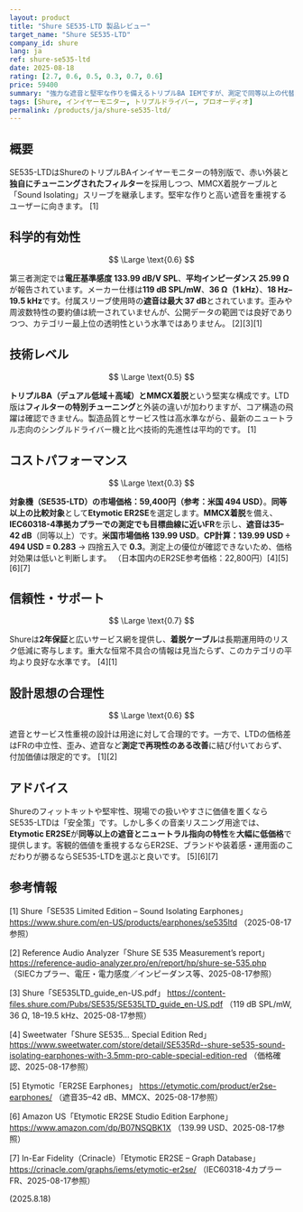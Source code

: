 ```yaml
---
layout: product
title: "Shure SE535-LTD 製品レビュー"
target_name: "Shure SE535-LTD"
company_id: shure
lang: ja
ref: shure-se535-ltd
date: 2025-08-18
rating: [2.7, 0.6, 0.5, 0.3, 0.7, 0.6]
price: 59400
summary: "強力な遮音と堅牢な作りを備えるトリプルBA IEMですが、測定で同等以上の代替と比べたコストパフォーマンスは低いです（例：Etymotic ER2SE）。"
tags: [Shure, インイヤーモニター, トリプルドライバー, プロオーディオ]
permalink: /products/ja/shure-se535-ltd/
---
```

## 概要

SE535-LTDはShureのトリプルBAインイヤーモニターの特別版で、赤い外装と**独自にチューニングされたフィルター**を採用しつつ、MMCX着脱ケーブルと「Sound Isolating」スリーブを継承します。堅牢な作りと高い遮音を重視するユーザーに向きます。 [1]

## 科学的有効性

$$ \Large \text{0.6} $$

第三者測定では**電圧基準感度 133.99 dB/V SPL**、**平均インピーダンス 25.99 Ω**が報告されています。メーカー仕様は**119 dB SPL/mW**、**36 Ω（1 kHz）**、**18 Hz–19.5 kHz**です。付属スリーブ使用時の**遮音は最大 37 dB**とされています。歪みや周波数特性の要約値は統一されていませんが、公開データの範囲では良好でありつつ、カテゴリー最上位の透明性という水準ではありません。 [2][3][1]

## 技術レベル

$$ \Large \text{0.5} $$

**トリプルBA（デュアル低域＋高域）**と**MMCX着脱**という堅実な構成です。LTD版は**フィルターの特別チューニング**と外装の違いが加わりますが、コア構造の飛躍は確認できません。製造品質とサービス性は高水準ながら、最新のニュートラル志向のシングルドライバー機と比べ技術的先進性は平均的です。 [1]

## コストパフォーマンス

$$ \Large \text{0.3} $$

**対象機（SE535-LTD）の市場価格：59,400円（参考：米国 494 USD）**。**同等以上の比較対象**として**Etymotic ER2SE**を選定します。**MMCX着脱**を備え、**IEC60318-4準拠カプラーでの測定でも目標曲線に近いFR**を示し、**遮音は35–42 dB**（同等以上）です。**米国市場価格 139.99 USD**。**CP計算：139.99 USD ÷ 494 USD = 0.283** → 四捨五入で **0.3**。測定上の優位が確認できないため、価格対効果は低いと判断します。 （日本国内のER2SE参考価格：22,800円）[4][5][6][7]

## 信頼性・サポート

$$ \Large \text{0.7} $$

Shureは**2年保証**と広いサービス網を提供し、**着脱ケーブル**は長期運用時のリスク低減に寄与します。重大な恒常不具合の情報は見当たらず、このカテゴリの平均より良好な水準です。 [4][1]

## 設計思想の合理性

$$ \Large \text{0.6} $$

遮音とサービス性重視の設計は用途に対して合理的です。一方で、LTDの価格差はFRの中立性、歪み、遮音など**測定で再現性のある改善**に結び付いておらず、付加価値は限定的です。 [1][2]

## アドバイス

Shureのフィットキットや堅牢性、現場での扱いやすさに価値を置くならSE535-LTDは「安全策」です。しかし多くの音楽リスニング用途では、**Etymotic ER2SE**が**同等以上の遮音とニュートラル指向の特性**を**大幅に低価格**で提供します。客観的価値を重視するならER2SE、ブランドや装着感・運用面のこだわりが勝るならSE535-LTDを選ぶと良いです。 [5][6][7]

## 参考情報

[1] Shure「SE535 Limited Edition – Sound Isolating Earphones」 https://www.shure.com/en-US/products/earphones/se535ltd （2025-08-17参照）

[2] Reference Audio Analyzer「Shure SE 535 Measurement’s report」 https://reference-audio-analyzer.pro/en/report/hp/shure-se-535.php （SIECカプラー、電圧・電力感度／インピーダンス等、2025-08-17参照）

[3] Shure「SE535LTD_guide_en-US.pdf」 https://content-files.shure.com/Pubs/SE535/SE535LTD_guide_en-US.pdf （119 dB SPL/mW, 36 Ω, 18–19.5 kHz、2025-08-17参照）

[4] Sweetwater「Shure SE535… Special Edition Red」 https://www.sweetwater.com/store/detail/SE535Rd--shure-se535-sound-isolating-earphones-with-3.5mm-pro-cable-special-edition-red （価格確認、2025-08-17参照）

[5] Etymotic「ER2SE Earphones」 https://etymotic.com/product/er2se-earphones/ （遮音35–42 dB、MMCX、2025-08-17参照）

[6] Amazon US「Etymotic ER2SE Studio Edition Earphone」 https://www.amazon.com/dp/B07NSQBK1X （139.99 USD、2025-08-17参照）

[7] In-Ear Fidelity（Crinacle）「Etymotic ER2SE – Graph Database」 https://crinacle.com/graphs/iems/etymotic-er2se/ （IEC60318-4カプラーFR、2025-08-17参照）

(2025.8.18)

